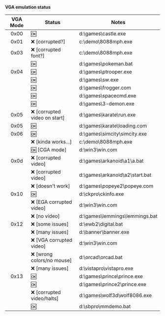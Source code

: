 ﻿**VGA emulation status**

VGA Mode | Status | Notes
:---:|---|---
0x00  |	:ok:							|	d:\games\castle.exe
0x01  |	:x: [corrupted?]				|	c:\demo\8088mph.exe
0x03  |	:x: [corrupted font?]			|	c:\demo\8088mph.exe
&nbsp;|	:ok:							|	d:\games\pokeman.bat
0x04  |	:ok:							|	d:\games\ptrooper.exe
&nbsp;|	:ok:							|	d:\games\sw.exe
&nbsp;|	:ok:							|	d:\games\frogger.com
&nbsp;|	:ok:							|	d:\games\spacecmd.exe
&nbsp;|	:ok:							|	d:\games\3-demon.exe
0x05  |	:x: [corrupted video on start]	|	d:\games\karate\run.exe
0x05  |	:ok:							|	d:\games\karate\loading.com
0x06  |	:ok:							|	d:\games\simcity\simcity.exe
&nbsp;|	:x: [kinda works...]			|	c:\demo\8088mph.exe
&nbsp;|	:ok: [CGA mode]					|	d:\win3\win.com
0x0d  |	:x: [corrupted video]			|	d:\games\arkanoid\a1\a.bat
&nbsp;|	:x: [corrupted video]			|	d:\games\arkanoid\a2\start.bat
&nbsp;|	:x: [doesn't work]				|	d:\games\popeye2\popeye.com
0x10  |	:ok:							|	d:\ckpro\ckinfo.exe
&nbsp;|	:x: [EGA corrupted video]		|	d:\win3\win.com
&nbsp;|	:x: [no video]					|	d:\games\lemmings\lemmings.bat
0x12  |	:x: [some issues]				|	d:\ewb2\digital.bat
&nbsp;|	:x: [many issues]				|	d:\banner\banner.exe
&nbsp;|	:x: [VGA corrupted video]		|	d:\win3\win.com
&nbsp;|	:x: [wrong colors/no mouse]		|	d:\orcad\orcad.bat
&nbsp;|	:x: [many issues]				|	d:\vistapro\vistapro.exe
0x13  |	:ok:							|	d:\games\prince\prince.exe
&nbsp;|	:ok:							|	d:\games\prince2\prince.exe
&nbsp;|	:x: [corrupted video/halts]		|	d:\games\wolf3d\wolf8086.exe
&nbsp;|	:ok:							|	d:\sbpro\mmdemo.bat